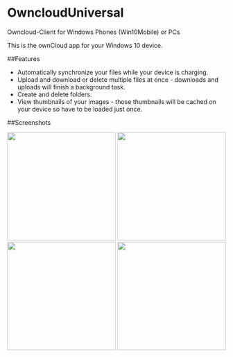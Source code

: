 # OwncloudUniversal
Owncloud-Client for Windows Phones (Win10Mobile) or PCs

This is the ownCloud app for your Windows 10 device.

##Features
- Automatically synchronize your files while your device is charging.
- Upload and download or delete multiple files at once - downloads and uploads will finish a background task.
- Create and delete folders.
- View thumbnails of your images - those thumbnails will be cached on your device so have to be loaded just once.

##Screenshots

<kbd><img src="https://github.com/DeepDiver1975/OwncloudUniversal/blob/master/Screenshots/screenshot1.png" width="250"/></kbd>
<kbd><img src="https://github.com/DeepDiver1975/OwncloudUniversal/blob/master/Screenshots/screenshot2.png" width="250"/></kbd>
<kbd><img src="https://github.com/DeepDiver1975/OwncloudUniversal/blob/master/Screenshots/screenshot3.png" width="250"/></kbd>
<kbd><img src="https://github.com/DeepDiver1975/OwncloudUniversal/blob/master/Screenshots/screenshot4.png" width="250"/></kbd>
